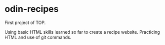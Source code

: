# odin-recipes

First project of TOP. 

Using basic HTML skills learned so far to create a recipe website. Practicing HTML and use of git commands. 
